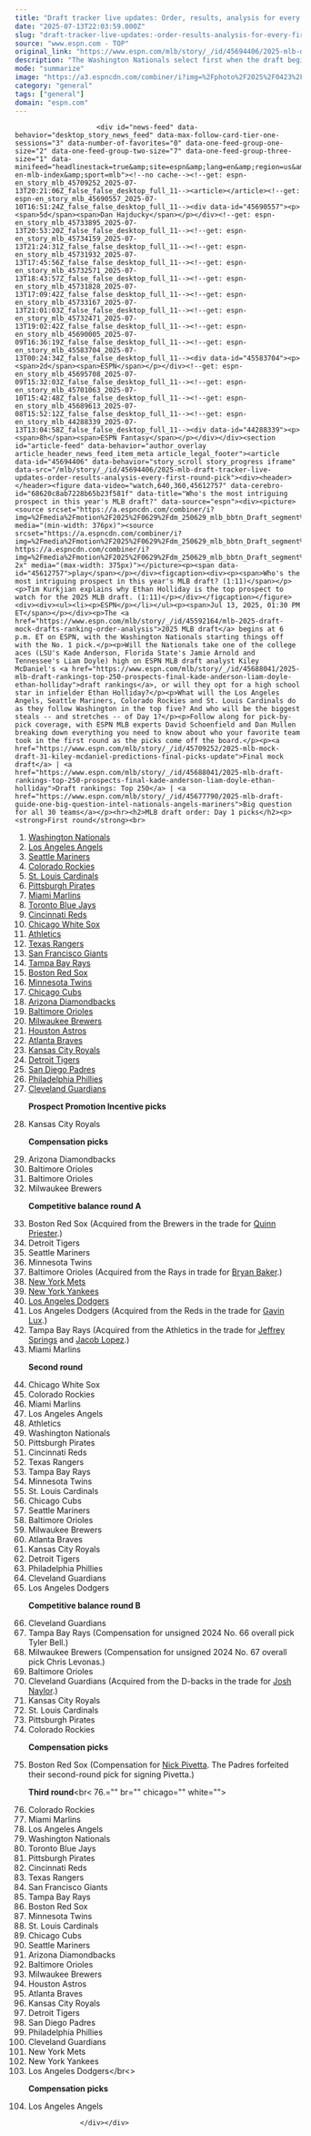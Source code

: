 ```yaml
---
title: "Draft tracker live updates: Order, results, analysis for every first-round pick"
date: "2025-07-13T22:03:59.000Z"
slug: "draft-tracker-live-updates:-order-results-analysis-for-every-first-round-pick"
source: "www.espn.com - TOP"
original_link: "https://www.espn.com/mlb/story/_/id/45694406/2025-mlb-draft-tracker-live-updates-order-results-analysis-every-first-round-pick"
description: "The Washington Nationals select first when the draft begins at 6 p.m. ET. Follow along for pick-by-pick coverage."
mode: "summarize"
image: "https://a3.espncdn.com/combiner/i?img=%2Fphoto%2F2025%2F0423%2Fr1482825_1296x729_16%2D9.jpg"
category: "general"
tags: ["general"]
domain: "espn.com"
---
```

<div id="readability-page-1" class="page"><div id="pane-main" tabindex="-1">

                        <div id="news-feed" data-behavior="desktop_story_news_feed" data-max-follow-card-tier-one-sessions="3" data-number-of-favorites="0" data-one-feed-group-one-size="2" data-one-feed-group-two-size="7" data-one-feed-group-three-size="1" data-minifeed="headlinestack=true&amp;site=espn&amp;lang=en&amp;region=us&amp;pubkey=espn-en-mlb-index&amp;sport=mlb"><!--no cache--><!--get: espn-en_story_mlb_45709252_2025-07-13T20:21:06Z_false_false_desktop_full_11--><article></article><!--get: espn-en_story_mlb_45690557_2025-07-10T16:51:24Z_false_false_desktop_full_11--><div data-id="45690557"><p><span>5d</span><span>Dan Hajducky</span></p></div><!--get: espn-en_story_mlb_45733895_2025-07-13T20:53:20Z_false_false_desktop_full_11--><!--get: espn-en_story_mlb_45734159_2025-07-13T21:24:31Z_false_false_desktop_full_11--><!--get: espn-en_story_mlb_45731932_2025-07-13T17:45:56Z_false_false_desktop_full_11--><!--get: espn-en_story_mlb_45732571_2025-07-13T18:43:57Z_false_false_desktop_full_11--><!--get: espn-en_story_mlb_45731828_2025-07-13T17:09:42Z_false_false_desktop_full_11--><!--get: espn-en_story_mlb_45733167_2025-07-13T21:01:03Z_false_false_desktop_full_11--><!--get: espn-en_story_mlb_45732471_2025-07-13T19:02:42Z_false_false_desktop_full_11--><!--get: espn-en_story_mlb_45690005_2025-07-09T16:36:19Z_false_false_desktop_full_11--><!--get: espn-en_story_mlb_45583704_2025-07-13T00:24:34Z_false_false_desktop_full_11--><div data-id="45583704"><p><span>2d</span><span>ESPN</span></p></div><!--get: espn-en_story_mlb_45695708_2025-07-09T15:32:03Z_false_false_desktop_full_11--><!--get: espn-en_story_mlb_45701063_2025-07-10T15:42:48Z_false_false_desktop_full_11--><!--get: espn-en_story_mlb_45689613_2025-07-08T15:52:12Z_false_false_desktop_full_11--><!--get: espn-en_story_mlb_44288339_2025-07-13T13:04:58Z_false_false_desktop_full_11--><div data-id="44288339"><p><span>8h</span><span>ESPN Fantasy</span></p></div></div><section id="article-feed" data-behavior="author_overlay article_header_news_feed_item_meta article_legal_footer"><article data-id="45694406" data-behavior="story_scroll story_progress iframe" data-src="/mlb/story/_/id/45694406/2025-mlb-draft-tracker-live-updates-order-results-analysis-every-first-round-pick"><div><header></header><figure data-video="watch,640,360,45612757" data-cerebro-id="68620c8ab7228b65b23f581f" data-title="Who's the most intriguing prospect in this year's MLB draft?" data-source="espn"><div><picture><source srcset="https://a.espncdn.com/combiner/i?img=%2Fmedia%2Fmotion%2F2025%2F0629%2Fdm_250629_mlb_bbtn_Draft_segment%2Fdm_250629_mlb_bbtn_Draft_segment.jpg&amp;w=943&amp;h=530&amp;cquality=80&amp;format=jpg" media="(min-width: 376px)"><source srcset="https://a.espncdn.com/combiner/i?img=%2Fmedia%2Fmotion%2F2025%2F0629%2Fdm_250629_mlb_bbtn_Draft_segment%2Fdm_250629_mlb_bbtn_Draft_segment.jpg&amp;w=375&amp;cquality=80, https://a.espncdn.com/combiner/i?img=%2Fmedia%2Fmotion%2F2025%2F0629%2Fdm_250629_mlb_bbtn_Draft_segment%2Fdm_250629_mlb_bbtn_Draft_segment.jpg&amp;w=750&amp;cquality=40&amp;format=jpg 2x" media="(max-width: 375px)"></picture><p><span data-id="45612757">play</span></p></div><figcaption><div><p><span>Who's the most intriguing prospect in this year's MLB draft? (1:11)</span></p><p>Tim Kurkjian explains why Ethan Holliday is the top prospect to watch for the 2025 MLB draft. (1:11)</p></div></figcaption></figure><div><div><ul><li><p>ESPN</p></li></ul><p><span>Jul 13, 2025, 01:30 PM ET</span></p></div><p>The <a href="https://www.espn.com/mlb/story/_/id/45592164/mlb-2025-draft-mock-drafts-ranking-order-analysis">2025 MLB draft</a> begins at 6 p.m. ET on ESPN, with the Washington Nationals starting things off with the No. 1 pick.</p><p>Will the Nationals take one of the college aces (LSU's Kade Anderson, Florida State's Jamie Arnold and Tennessee's Liam Doyle) high on ESPN MLB draft analyst Kiley McDaniel's <a href="https://www.espn.com/mlb/story/_/id/45688041/2025-mlb-draft-rankings-top-250-prospects-final-kade-anderson-liam-doyle-ethan-holliday">draft rankings</a>, or will they opt for a high school star in infielder Ethan Holliday?</p><p>What will the Los Angeles Angels, Seattle Mariners, Colorado Rockies and St. Louis Cardinals do as they follow Washington in the top five? And who will be the biggest steals -- and stretches -- of Day 1?</p><p>Follow along for pick-by-pick coverage, with ESPN MLB experts David Schoenfield and Dan Mullen breaking down everything you need to know about who your favorite team took in the first round as the picks come off the board.</p><p><a href="https://www.espn.com/mlb/story/_/id/45709252/2025-mlb-mock-draft-31-kiley-mcdaniel-predictions-final-picks-update">Final mock draft</a> | <a href="https://www.espn.com/mlb/story/_/id/45688041/2025-mlb-draft-rankings-top-250-prospects-final-kade-anderson-liam-doyle-ethan-holliday">Draft rankings: Top 250</a> | <a href="https://www.espn.com/mlb/story/_/id/45677790/2025-mlb-draft-guide-one-big-question-intel-nationals-angels-mariners">Big question for all 30 teams</a></p><hr><h2>MLB draft order: Day 1 picks</h2><p><strong>First round</strong><br>
1. <a data-clubhouse-guid="a73e1046-e9aa-ef6b-4e0d-2a7c808cb284" href="https://www.espn.com/mlb/team/_/name/wsh/washington-nationals">Washington Nationals</a><br>
2. <a data-clubhouse-guid="053868c7-8bff-5edb-3cb6-f5490f33ef99" href="https://www.espn.com/mlb/team/_/name/laa/los-angeles-angels">Los Angeles Angels</a><br>
3. <a data-clubhouse-guid="56d60582-088f-6848-5180-1fb04440cf87" href="https://www.espn.com/mlb/team/_/name/sea/seattle-mariners">Seattle Mariners</a><br>
4. <a data-clubhouse-guid="f3f1ba71-05f1-a49a-0363-3b1d8e0db4cf" href="https://www.espn.com/mlb/team/_/name/col/colorado-rockies">Colorado Rockies</a><br>
5. <a data-clubhouse-guid="c781e7c6-2c5b-beaf-55b8-999c76f76661" href="https://www.espn.com/mlb/team/_/name/stl/st-louis-cardinals">St. Louis Cardinals</a><br>
6. <a data-clubhouse-guid="5b8fc9be-4020-52c6-aa28-9a0f2d4383e0" href="https://www.espn.com/mlb/team/_/name/pit/pittsburgh-pirates">Pittsburgh Pirates</a><br>
7. <a data-clubhouse-guid="74909d10-eacb-1376-ef1e-d0f37d7c67ca" href="https://www.espn.com/mlb/team/_/name/mia/miami-marlins">Miami Marlins</a><br>
8. <a data-clubhouse-guid="0151aed9-9f11-ceae-195d-180ca603b64a" href="https://www.espn.com/mlb/team/_/name/tor/toronto-blue-jays">Toronto Blue Jays</a><br>
9. <a data-clubhouse-guid="04b65a0b-3cca-d795-0e21-23606470418a" href="https://www.espn.com/mlb/team/_/name/cin/cincinnati-reds">Cincinnati Reds</a><br>
10. <a data-clubhouse-guid="8f4800c6-3c05-b3d5-8186-9750cd72a3c2" href="https://www.espn.com/mlb/team/_/name/chw/chicago-white-sox">Chicago White Sox</a><br>
11. <a href="https://www.espn.com/mlb/team/_/name/ath/athletics">Athletics</a><br>
12. <a data-clubhouse-guid="4fa2cf46-09fc-255f-74a1-2a8857b0e671" href="https://www.espn.com/mlb/team/_/name/tex/texas-rangers">Texas Rangers</a><br>
13. <a data-clubhouse-guid="e072b79c-4fa1-3a55-bdcd-4d7d9734d79b" href="https://www.espn.com/mlb/team/_/name/sf/san-francisco-giants">San Francisco Giants</a><br>
14. <a data-clubhouse-guid="f8a579c6-08b9-7584-141d-317d0645763b" href="https://www.espn.com/mlb/team/_/name/tb/tampa-bay-rays">Tampa Bay Rays</a><br>
15. <a data-clubhouse-guid="c6df06f6-785d-3900-4935-5fd13742e2ee" href="https://www.espn.com/mlb/team/_/name/bos/boston-red-sox">Boston Red Sox</a><br>
16. <a data-clubhouse-guid="a6e97b3f-4244-98be-79a2-f4b33f3365e6" href="https://www.espn.com/mlb/team/_/name/min/minnesota-twins">Minnesota Twins</a><br>
17. <a data-clubhouse-guid="5cda5067-7075-66b1-4b94-2333ab8d9807" href="https://www.espn.com/mlb/team/_/name/chc/chicago-cubs">Chicago Cubs</a><br>
18. <a data-clubhouse-guid="43e14a76-ff66-49ed-24fc-2835932f99dd" href="https://www.espn.com/mlb/team/_/name/ari/arizona-diamondbacks">Arizona Diamondbacks</a><br>
19. <a data-clubhouse-guid="9ca473b8-e73e-a33d-8ea0-b4d160be4be7" href="https://www.espn.com/mlb/team/_/name/bal/baltimore-orioles">Baltimore Orioles</a><br>
20. <a data-clubhouse-guid="4750d73d-d92e-b390-758c-2c7b44a810db" href="https://www.espn.com/mlb/team/_/name/mil/milwaukee-brewers">Milwaukee Brewers</a><br>
21. <a data-clubhouse-guid="00a3015f-09ec-1b03-52af-656f5e0a18d5" href="https://www.espn.com/mlb/team/_/name/hou/houston-astros">Houston Astros</a><br>
22. <a data-clubhouse-guid="122673a3-bf06-4432-6950-b8a32e52ac2e" href="https://www.espn.com/mlb/team/_/name/atl/atlanta-braves">Atlanta Braves</a><br>
23. <a data-clubhouse-guid="11a5df00-0945-35a5-66fe-a3a107975558" href="https://www.espn.com/mlb/team/_/name/kc/kansas-city-royals">Kansas City Royals</a><br>
24. <a data-clubhouse-guid="b27c64bf-4f18-f713-ba06-db1bce2394e7" href="https://www.espn.com/mlb/team/_/name/det/detroit-tigers">Detroit Tigers</a><br>
25. <a data-clubhouse-guid="4dec648c-3eb9-055c-aebc-2711f30975a0" href="https://www.espn.com/mlb/team/_/name/sd/san-diego-padres">San Diego Padres</a><br>
26. <a data-clubhouse-guid="ff1e263a-f6a6-93c3-1373-418623652ff0" href="https://www.espn.com/mlb/team/_/name/phi/philadelphia-phillies">Philadelphia Phillies</a><br>
27. <a data-clubhouse-guid="6ad8fa03-36bc-baab-c76a-345b6544424d" href="https://www.espn.com/mlb/team/_/name/cle/cleveland-guardians">Cleveland Guardians</a></p><p><strong>Prospect Promotion Incentive picks</strong><br>
28. Kansas City Royals</p><p><strong>Compensation picks</strong><br>
29. Arizona Diamondbacks<br>
30. Baltimore Orioles<br>
31. Baltimore Orioles<br>
32. Milwaukee Brewers</p><p><strong>Competitive balance round A</strong><br>
33. Boston Red Sox (Acquired from the Brewers in the trade for <a data-player-guid="320d3bc5-be84-3c59-b976-399ebbb453a6" href="https://www.espn.com/mlb/player/_/id/42449/quinn-priester">Quinn Priester</a>.)<br>
34. Detroit Tigers<br>
35. Seattle Mariners<br>
36. Minnesota Twins<br>
37. Baltimore Orioles (Acquired from the Rays in trade for <a data-player-guid="9b499f37-06a1-d04e-7ff3-0294825e065f" href="https://www.espn.com/mlb/player/_/id/40884/bryan-baker">Bryan Baker</a>.)<br>
38. <a data-clubhouse-guid="d08426cc-bf13-5d7b-5217-6d4662019bc6" href="https://www.espn.com/mlb/team/_/name/nym/new-york-mets">New York Mets</a><br>
39. <a data-clubhouse-guid="2b9cedf3-ce60-0bcf-fafe-8cd055255685" href="https://www.espn.com/mlb/team/_/name/nyy/new-york-yankees">New York Yankees</a><br>
40. <a data-clubhouse-guid="fb7cf413-5156-9fc2-abe0-2273b89f70db" href="https://www.espn.com/mlb/team/_/name/lad/los-angeles-dodgers">Los Angeles Dodgers</a><br>
41. Los Angeles Dodgers (Acquired from the Reds in the trade for <a data-player-guid="1203bbaf-c0c9-1f1c-68d0-f3f7924e2b47" href="https://www.espn.com/mlb/player/_/id/40423/gavin-lux">Gavin Lux</a>.)<br>
42. Tampa Bay Rays (Acquired from the Athletics in the trade for <a data-player-guid="c7c6bb48-53b0-9fe9-5163-8b22fcdd0487" href="https://www.espn.com/mlb/player/_/id/35397/jeffrey-springs">Jeffrey Springs</a> and <a data-player-guid="7da9c8dc-3463-ce3b-7446-88829e3307ab" href="https://www.espn.com/mlb/player/_/id/42239/jacob-lopez">Jacob Lopez</a>.)<br>
43. Miami Marlins</p><p><strong>Second round</strong><br>
44. Chicago White Sox<br>
45. Colorado Rockies<br>
46. Miami Marlins<br>
47. Los Angeles Angels<br>
48. Athletics<br>
49. Washington Nationals<br>
50. Pittsburgh Pirates<br>
51. Cincinnati Reds<br>
52. Texas Rangers<br>
53. Tampa Bay Rays<br>
54. Minnesota Twins<br>
55. St. Louis Cardinals<br>
56. Chicago Cubs<br>
57. Seattle Mariners<br>
58. Baltimore Orioles<br>
59. Milwaukee Brewers<br>
60. Atlanta Braves<br>
61. Kansas City Royals<br>
62. Detroit Tigers<br>
63. Philadelphia Phillies<br>
64. Cleveland Guardians<br>
65. Los Angeles Dodgers</p><p><strong>Competitive balance round B</strong><br>
66. Cleveland Guardians<br>
67. Tampa Bay Rays (Compensation for unsigned 2024 No. 66 overall pick Tyler Bell.)<br>
68. Milwaukee Brewers (Compensation for unsigned 2024 No. 67 overall pick Chris Levonas.)<br>
69. Baltimore Orioles<br>
70. Cleveland Guardians (Acquired from the D-backs in the trade for <a data-player-guid="04a30dc3-3637-3fbf-5ca8-0faf7a706e3a" href="https://www.espn.com/mlb/player/_/id/35066/josh-naylor">Josh Naylor</a>.)<br>
71. Kansas City Royals<br>
72. St. Louis Cardinals<br>
73. Pittsburgh Pirates<br>
74. Colorado Rockies</p><p><strong>Compensation picks</strong><br>
75. Boston Red Sox (Compensation for <a data-player-guid="83c3dc73-d5c3-4be0-d9df-93f264e72220" href="https://www.espn.com/mlb/player/_/id/36071/nick-pivetta">Nick Pivetta</a>. The Padres forfeited their second-round pick for signing Pivetta.)</p><p><strong>Third round</strong><br< 76.="" br="" chicago="" white=""><br>
77. Colorado Rockies<br>
78. Miami Marlins<br>
79. Los Angeles Angels<br>
80. Washington Nationals<br>
81. Toronto Blue Jays<br>
82. Pittsburgh Pirates<br>
83. Cincinnati Reds<br>
84. Texas Rangers<br>
85. San Francisco Giants<br>
86. Tampa Bay Rays<br>
87. Boston Red Sox<br>
88. Minnesota Twins<br>
89. St. Louis Cardinals<br>
90. Chicago Cubs<br>
91. Seattle Mariners<br>
92. Arizona Diamondbacks<br>
93. Baltimore Orioles<br>
94. Milwaukee Brewers<br>
95. Houston Astros<br>
96. Atlanta Braves<br>
97. Kansas City Royals<br>
98. Detroit Tigers<br>
99. San Diego Padres<br>
100. Philadelphia Phillies<br>
101. Cleveland Guardians<br>
102. New York Mets<br>
103. New York Yankees<br>
104. Los Angeles Dodgers</br<></p><p><strong>Compensation picks</strong><br>
105. Los Angeles Angels</p>
</div></div></article></section>

                        
                    </div></div>